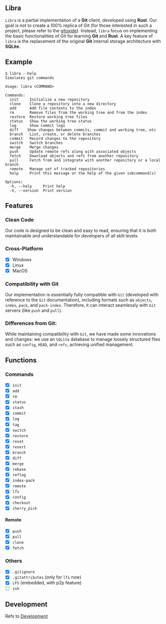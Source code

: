 ## Libra

`Libra` is a partial implementation of a **Git** client, developed using **Rust**. Our goal is not to create a 100% replica of Git (for those interested in such a project, please refer to the [gitoxide](https://github.com/Byron/gitoxide)). Instead, `libra` focus on implementing the basic functionalities of Git for learning **Git** and **Rust**. A key feature of `libra` is the replacement of the original **Git** internal storage architecture with **SQLite**.

## Example
```
$ libra --help
Simulates git commands

Usage: libra <COMMAND>

Commands:
  init     Initialize a new repository
  clone    Clone a repository into a new directory
  add      Add file contents to the index
  rm       Remove files from the working tree and from the index
  restore  Restore working tree files
  status   Show the working tree status
  log      Show commit logs
  diff    Show changes between commits, commit and working tree, etc
  branch   List, create, or delete branches
  commit   Record changes to the repository
  switch   Switch branches
  merge    Merge changes
  push     Update remote refs along with associated objects
  fetch    Download objects and refs from another repository
  pull     Fetch from and integrate with another repository or a local branch
  remote   Manage set of tracked repositories
  help     Print this message or the help of the given subcommand(s)

Options:
  -h, --help     Print help
  -V, --version  Print version
```
## Features
### Clean Code
Our code is designed to be clean and easy to read, 
ensuring that it is both maintainable and understandable for developers of all skill levels.

### Cross-Platform
- [x] Windows
- [x] Linux
- [x] MacOS

### Compatibility with Git
Our implementation is essentially fully compatible with `Git` 
(developed with reference to the `Git` documentation), 
including formats such as `objects`, `index`, `pack`, and `pack-index`. 
Therefore, it can interact seamlessly with `Git` servers (like `push` and `pull`).

### Differences from Git:
While maintaining compatibility with `Git`, we have made some innovations and changes:
we use an `SQLite` database to manage loosely structured files such as `config`, `HEAD`, and `refs`, 
achieving unified management.

## Functions
### Commands
- [x] `init`
- [x] `add`
- [x] `rm`
- [x] `status`
- [x] `stash`
- [x] `commit`
- [x] `log`
- [x] `tag`
- [x] `switch`
- [x] `restore`
- [x] `reset`
- [x] `revert`
- [x] `branch`
- [x] `diff`
- [x] `merge`
- [x] `rebase`
- [x] `reflog`
- [x] `index-pack`
- [x] `remote`
- [x] `lfs`
- [x] `config`
- [x] `checkout`
- [x] `cherry_pick`
#### Remote
- [x] `push`
- [x] `pull`
- [x] `clone`
- [x] `fetch`

### Others
- [x] `.gitignore`
- [x] `.gitattributes` (only for `lfs` now)
- [x] `LFS` (embedded, with p2p feature)
- [ ] `ssh`

## Development
Refs to [Development](../docs/libra/development.md)
